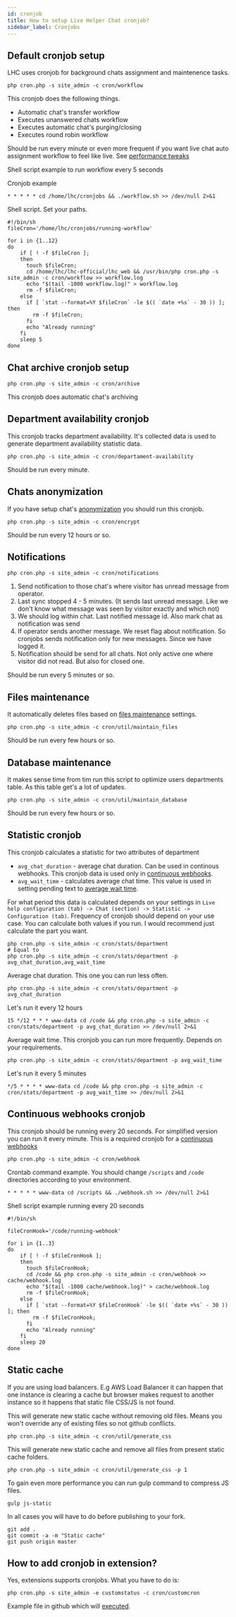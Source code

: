 ```yaml
---
id: cronjob
title: How to setup Live Helper Chat cronjob?
sidebar_label: Cronjobs
---
```


## Default cronjob setup

LHC uses cronjob for background chats assignment and maintenence tasks.

```shell script
php cron.php -s site_admin -c cron/workflow
```

This cronjob does the following things.

 * Automatic chat's transfer workflow
 * Executes unanswered chats workflow
 * Executes automatic chat's purging/closing
 * Executes round robin workflow

Should be run every minute or even more frequent if you want live chat auto assignment workflow to feel like live. See [performance tweaks](performance.md)

Shell script example to run workflow every 5 seconds

Cronjob example
```
* * * * * cd /home/lhc/cronjobs && ./workflow.sh >> /dev/null 2>&1
```

Shell script. Set your paths.

```shell script
#!/bin/sh
fileCron='/home/lhc/cronjobs/running-workflow'

for i in {1..12}
do
    if [ ! -f $fileCron ];
    then
      touch $fileCron;
      cd /home/lhc/lhc-official/lhc_web && /usr/bin/php cron.php -s site_admin -c cron/workflow >> workflow.log
      echo "$(tail -1000 workflow.log)" > workflow.log
      rm -f $fileCron;
    else
      if [ `stat --format=%Y $fileCron` -le $(( `date +%s` - 30 )) ]; then
        rm -f $fileCron;
      fi
      echo "Already running"
    fi
    sleep 5
done
```

## Chat archive cronjob setup



```shell script
php cron.php -s site_admin -c cron/archive
```

This cronjob does automatic chat's archiving

## Department availability cronjob

This cronjob tracks department availability. It's collected data is used to generate department availability statistic data.

```
php cron.php -s site_admin -c cron/departament-availability
```

Should be run every minute.

## Chats anonymization

If you have setup chat's [anonymization](anonymize.md) you should run this cronjob.

```
php cron.php -s site_admin -c cron/encrypt
```

Should be run every 12 hours or so.

## Notifications

```
php cron.php -s site_admin -c cron/notifications
```

1. Send notification to those chat's where visitor has unread message from operator.
2. Last sync stopped 4 - 5 minutes. (It sends last unread message. Like we don't know what message was seen by visitor exactly and which not)
3. We should log within chat. Last notified message id. Also mark chat as notification was send
4. If operator sends another message. We reset flag about notification. So cronjobs sends notification only for new messages. Since we have logged it.
5. Notification should be send for all chats. Not only active one where visitor did not read. But also for closed one.

Should be run every 5 minutes or so.

## Files maintenance

It automatically deletes files based on [files maintenance](chat/files.md#files-maintenance) settings.

```
php cron.php -s site_admin -c cron/util/maintain_files
```

Should be run every few hours or so.

## Database maintenance

It makes sense time from tim run this script to optimize users departments table. As this table get's a lot of updates.

```
php cron.php -s site_admin -c cron/util/maintain_database
```

Should be run every few hours or so.

## Statistic cronjob

This cronjob calculates a statistic for two attributes of department

* `avg_chat_duration` - average chat duration. Can be used in continous webhooks. This cronjob data is used only in [continuous webhooks](development/webhooks.md#how-to-setup-a-continuous-hook-event).
* `avg_wait_time` - calculates average chat time. This value is used in setting pending text to [average wait time](theme/theme.md#how-to-show-average-wait-time-instead-of-a-number-in-the-queue).

For what period this data is calculated depends on your settings in `Live help configuration (tab) -> Chat (section) -> Statistic -> Configuration (tab)`. Frequency of cronjob should depend on your use case. You can calculate both values if you run. I would recommend just calculate the part you want.

```shell
php cron.php -s site_admin -c cron/stats/department
# Equal to
php cron.php -s site_admin -c cron/stats/department -p avg_chat_duration,avg_wait_time
```

Average chat duration. This one you can run less often.
```shell
php cron.php -s site_admin -c cron/stats/department -p avg_chat_duration
```

Let's run it every 12 hours

```
15 */12 * * * www-data cd /code && php cron.php -s site_admin -c cron/stats/department -p avg_chat_duration >> /dev/null 2>&1
```

Average wait time. This cronjob you can run more frequently. Depends on your requirements.
```shell
php cron.php -s site_admin -c cron/stats/department -p avg_wait_time
```

Let's run it every 5 minutes

```
*/5 * * * * www-data cd /code && php cron.php -s site_admin -c cron/stats/department -p avg_wait_time >> /dev/null 2>&1
```

## Continuous webhooks cronjob

This cronjob should be running every 20 seconds. For simplified version you can run it every minute. This is a required cronjob for a [continuous webhooks](development/webhooks.md#how-to-setup-a-continuous-hook-event)

```
php cron.php -s site_admin -c cron/webhook
```

Crontab command example. You should change `/scripts` and `/code` directories according to your environment.

```
* * * * * www-data cd /scripts && ./webhook.sh >> /dev/null 2>&1
```

Shell script example running every 20 seconds

```shell script
#!/bin/sh

fileCronHook='/code/running-webhook'

for i in {1..3}
do
    if [ ! -f $fileCronHook ];
    then
      touch $fileCronHook;
      cd /code && php cron.php -s site_admin -c cron/webhook >> cache/webhook.log
      echo "$(tail -1000 cache/webhook.log)" > cache/webhook.log
      rm -f $fileCronHook;
    else
      if [ `stat --format=%Y $fileCronHook` -le $(( `date +%s` - 30 )) ]; then
        rm -f $fileCronHook;
      fi
      echo "Already running"
    fi
    sleep 20
done
```

## Static cache

If you are using load balancers. E.g AWS Load Balancer it can happen that one instance is clearing a cache but browser makes request to another instance so it happens that static file CSS/JS is not found.

This will generate new static cache without removing old files. Means you won't override any of existing files so not github conflicts.
```
php cron.php -s site_admin -c cron/util/generate_css
```

This will generate new static cache and remove all files from present static cache folders. 
```shell script
php cron.php -s site_admin -c cron/util/generate_css -p 1
```

To gain even more performance you can run gulp command to compress JS files.

```
gulp js-static
```

In all cases you will have to do before publishing to your fork.

```shell script
git add .
git commit -a -m "Static cache"
git push origin master 
```



## How to add cronjob in extension?
 
Yes, extensions supports cronjobs. What you have to do is:
 
```
php cron.php -s site_admin -e customstatus -c cron/customcron
```

Example file in github which will [executed](https://github.com/remdex/livehelperchat/blob/master/lhc_web/extension/customstatus/modules/lhcron/customcron.php).
